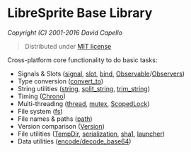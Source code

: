 # LibreSprite Base Library
*Copyright (C) 2001-2016 David Capello*

> Distributed under [MIT license](LICENSE.txt)

Cross-platform core functionality to do basic tasks:

* Signals & Slots ([signal](signal.h), [slot](slot.h), [bind](bind.h), [Observable](observable.h)/[Observers](observers.h))
* Type conversion ([convert_to](convert_to.h))
* String utilities ([string](string.h), [split_string](split_string.h), [trim_string](trim_string.h))
* Timing ([Chrono](chrono.h))
* Multi-threading ([thread](thread.h), [mutex](mutex.h), [ScopedLock](scoped_lock.h))
* File system ([fs](fs.h))
* File names & paths ([path](path.h))
* Version comparison ([Version](version.h))
* File utilities ([TempDir](temp_dir.h), [serialization](serialization.h), [sha1](sha1.h), [launcher](launcher.h))
* Data utilities ([encode/decode_base64](base64.h))
